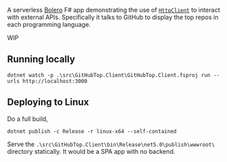 A serverless [Bolero](https://fsbolero.io/) F# app demonstrating the use of [`HttpClient`](https://docs.microsoft.com/en-us/dotnet/api/system.net.http.httpclient?view=net-5.0) to interact with external APIs. Specifically it talks to GitHub to display the top repos in each programming language.

WIP

## Running locally

```
dotnet watch -p .\src\GitHubTop.Client\GitHubTop.Client.fsproj run --urls http://localhost:3000
```

## Deploying to Linux

Do a full build,

```
dotnet publish -c Release -r linux-x64 --self-contained
```

Serve the `.\src\GitHubTop.Client\bin\Release\net5.0\publish\wwwroot\` directory statically. It would be a SPA app with no backend.

